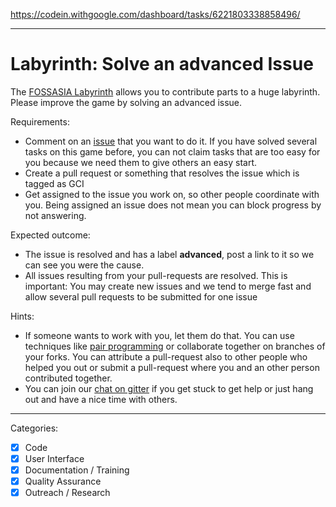 https://codein.withgoogle.com/dashboard/tasks/6221803338858496/

---

# Labyrinth: Solve an advanced Issue

The [FOSSASIA Labyrinth](https://github.com/fossasia/labyrinth/) allows you to contribute parts to a huge labyrinth. Please improve the game by solving an advanced issue.

Requirements:
- Comment on an [issue](https://github.com/fossasia/labyrinth/labels/advanced) that you want to do it. If you have solved several tasks on this game before, you can not claim tasks that are too easy for you because we need them to give others an easy start.
- Create a pull request or something that resolves the issue which is tagged as GCI
- Get assigned to the issue you work on, so other people coordinate with you. Being assigned an issue does not mean you can block progress by not answering.

Expected outcome:
- The issue is resolved and has a label **advanced**, post a link to it so we can see you were the cause.
- All issues resulting from your pull-requests are resolved. This is important: You may create new issues and we tend to merge fast and allow several pull requests to be submitted for one issue

Hints:
- If someone wants to work with you, let them do that. You can use techniques like [pair programming](https://www.youtube.com/watch?v=vgkahOzFH2Q) or collaborate together on branches of your forks. You can attribute a pull-request also to other people who helped you out or submit a pull-request where you and an other person contributed together.
- You can join our [chat on gitter](https://gitter.im/fossasia/labyrinth) if you get stuck to get help or just hang out and have a nice time with others.

---

Categories:
- [X] Code
- [X] User Interface
- [X] Documentation / Training
- [X] Quality Assurance
- [X] Outreach / Research

